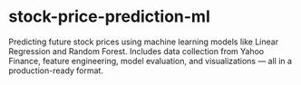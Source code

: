# stock-price-prediction-ml
Predicting future stock prices using machine learning models like Linear Regression and Random Forest. Includes data collection from Yahoo Finance, feature engineering, model evaluation, and visualizations — all in a production-ready format.

